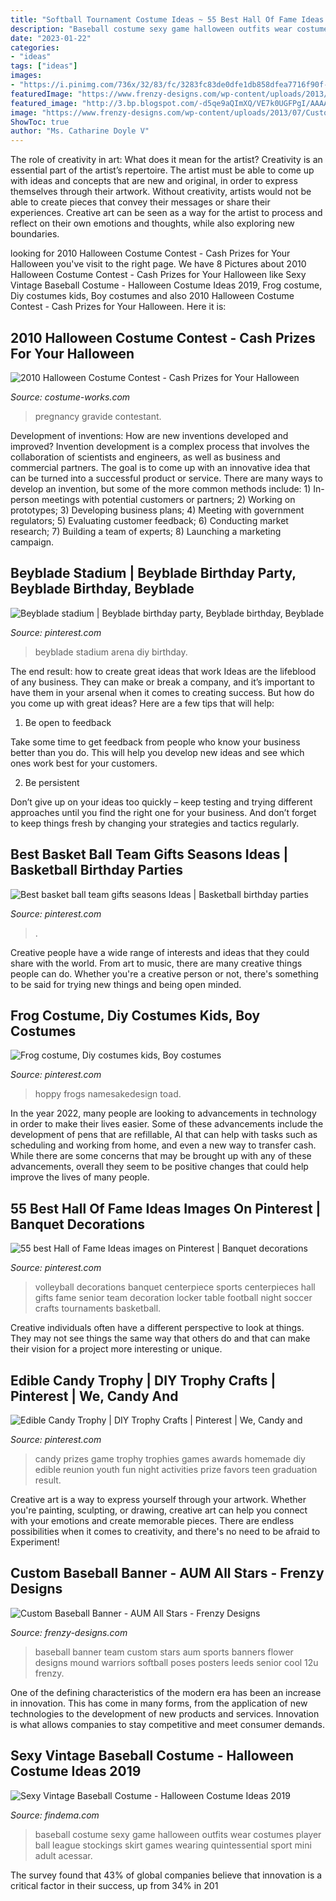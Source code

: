 ```yaml
---
title: "Softball Tournament Costume Ideas ~ 55 Best Hall Of Fame Ideas Images On Pinterest"
description: "Baseball costume sexy game halloween outfits wear costumes player ball league stockings skirt games wearing quintessential sport mini adult acessar"
date: "2023-01-22"
categories:
- "ideas"
tags: ["ideas"]
images:
- "https://i.pinimg.com/736x/32/83/fc/3283fc83de0dfe1db858dfea7716f90f--volleyball-decorations-volleyball-party.jpg"
featuredImage: "https://www.frenzy-designs.com/wp-content/uploads/2013/07/Custom-Baseball-Banner-AUM-All-Stars.jpg"
featured_image: "http://3.bp.blogspot.com/-d5qe9aQImXQ/VE7k0UGFPgI/AAAAAAAAXNE/q3Mwoo-3QKg/s1600/IMG_6479.jpg"
image: "https://www.frenzy-designs.com/wp-content/uploads/2013/07/Custom-Baseball-Banner-AUM-All-Stars.jpg"
ShowToc: true
author: "Ms. Catharine Doyle V"
---
```



The role of creativity in art: What does it mean for the artist?
Creativity is an essential part of the artist’s repertoire. The artist must be able to come up with ideas and concepts that are new and original, in order to express themselves through their artwork. Without creativity, artists would not be able to create pieces that convey their messages or share their experiences. Creative art can be seen as a way for the artist to process and reflect on their own emotions and thoughts, while also exploring new boundaries.

	

		
looking for 2010 Halloween Costume Contest - Cash Prizes for Your Halloween you've visit to the right page. We have 8 Pictures about 2010 Halloween Costume Contest - Cash Prizes for Your Halloween like Sexy Vintage Baseball Costume - Halloween Costume Ideas 2019, Frog costume, Diy costumes kids, Boy costumes and also 2010 Halloween Costume Contest - Cash Prizes for Your Halloween. Here it is:
		
    
## 2010 Halloween Costume Contest - Cash Prizes For Your Halloween

<img loading=lazy src="https://www.costume-works.com/images/basketball-2.jpg" onerror="this.onerror=null;this.src='https://tse2.mm.bing.net/th?id=OIP.lKaeJrHNlnoOZqNW2zfXoAHaJ4&amp;pid=15.1';" alt="2010 Halloween Costume Contest - Cash Prizes for Your Halloween">

_Source: costume-works.com_

>pregnancy gravide contestant. 

	

Development of inventions: How are new inventions developed and improved?
Invention development is a complex process that involves the collaboration of scientists and engineers, as well as business and commercial partners. The goal is to come up with an innovative idea that can be turned into a successful product or service. There are many ways to develop an invention, but some of the more common methods include: 1) In-person meetings with potential customers or partners; 2) Working on prototypes; 3) Developing business plans; 4) Meeting with government regulators; 5) Evaluating customer feedback; 6) Conducting market research; 7) Building a team of experts; 8) Launching a marketing campaign.

    
## Beyblade Stadium | Beyblade Birthday Party, Beyblade Birthday, Beyblade

<img loading=lazy src="https://i.pinimg.com/736x/f6/d3/5d/f6d35d675acee91443a5c11d17c8de56.jpg" onerror="this.onerror=null;this.src='https://tse3.mm.bing.net/th?id=OIP.PlBEj6ZVDbxfU7uU0aKm5QHaHa&amp;pid=15.1';" alt="Beyblade stadium | Beyblade birthday party, Beyblade birthday, Beyblade">

_Source: pinterest.com_

>beyblade stadium arena diy birthday. 

	

The end result: how to create great ideas that work
Ideas are the lifeblood of any business. They can make or break a company, and it’s important to have them in your arsenal when it comes to creating success. But how do you come up with great ideas? Here are a few tips that will help:
1. Be open to feedback

Take some time to get feedback from people who know your business better than you do. This will help you develop new ideas and see which ones work best for your customers.

2. Be persistent

Don’t give up on your ideas too quickly – keep testing and trying different approaches until you find the right one for your business. And don’t forget to keep things fresh by changing your strategies and tactics regularly.

    
## Best Basket Ball Team Gifts Seasons Ideas | Basketball Birthday Parties

<img loading=lazy src="https://i.pinimg.com/originals/96/c5/47/96c5478d303272fdefc2641f0ee1a28a.jpg" onerror="this.onerror=null;this.src='https://tse3.mm.bing.net/th?id=OIP.vGp-M8c-TU1Nx7gz1JliWgAAAA&amp;pid=15.1';" alt="Best basket ball team gifts seasons Ideas | Basketball birthday parties">

_Source: pinterest.com_

>. 

	

Creative people have a wide range of interests and ideas that they could share with the world. From art to music, there are many creative things people can do. Whether you're a creative person or not, there's something to be said for trying new things and being open minded.

    
## Frog Costume, Diy Costumes Kids, Boy Costumes

<img loading=lazy src="http://3.bp.blogspot.com/-d5qe9aQImXQ/VE7k0UGFPgI/AAAAAAAAXNE/q3Mwoo-3QKg/s1600/IMG_6479.jpg" onerror="this.onerror=null;this.src='https://tse4.mm.bing.net/th?id=OIP.ygxvMAfk21y1ZJWwDiVw5QHaJ4&amp;pid=15.1';" alt="Frog costume, Diy costumes kids, Boy costumes">

_Source: pinterest.com_

>hoppy frogs namesakedesign toad. 

	

In the year 2022, many people are looking to advancements in technology in order to make their lives easier. Some of these advancements include the development of pens that are refillable, AI that can help with tasks such as scheduling and working from home, and even a new way to transfer cash. While there are some concerns that may be brought up with any of these advancements, overall they seem to be positive changes that could help improve the lives of many people.

    
## 55 Best Hall Of Fame Ideas Images On Pinterest | Banquet Decorations

<img loading=lazy src="https://i.pinimg.com/736x/32/83/fc/3283fc83de0dfe1db858dfea7716f90f--volleyball-decorations-volleyball-party.jpg" onerror="this.onerror=null;this.src='https://tse4.mm.bing.net/th?id=OIP.htfkw4jU0JQiUl54-Yv5kAHaJ3&amp;pid=15.1';" alt="55 best Hall of Fame Ideas images on Pinterest | Banquet decorations">

_Source: pinterest.com_

>volleyball decorations banquet centerpiece sports centerpieces hall gifts fame senior team decoration locker table football night soccer crafts tournaments basketball. 

	

Creative individuals often have a different perspective to look at things. They may not see things the same way that others do and that can make their vision for a project more interesting or unique.

    
## Edible Candy Trophy | DIY Trophy Crafts | Pinterest | We, Candy And

<img loading=lazy src="https://s-media-cache-ak0.pinimg.com/736x/1a/41/b4/1a41b4d8ade8c13c427b30436f9de288.jpg" onerror="this.onerror=null;this.src='https://tse2.mm.bing.net/th?id=OIP.HSh753IngotkMCOVd92bbgHaJ2&amp;pid=15.1';" alt="Edible Candy Trophy | DIY Trophy Crafts | Pinterest | We, Candy and">

_Source: pinterest.com_

>candy prizes game trophy trophies games awards homemade diy edible reunion youth fun night activities prize favors teen graduation result. 

	

Creative art is a way to express yourself through your artwork. Whether you're painting, sculpting, or drawing, creative art can help you connect with your emotions and create memorable pieces. There are endless possibilities when it comes to creativity, and there's no need to be afraid to Experiment!

    
## Custom Baseball Banner - AUM All Stars - Frenzy Designs

<img loading=lazy src="https://www.frenzy-designs.com/wp-content/uploads/2013/07/Custom-Baseball-Banner-AUM-All-Stars.jpg" onerror="this.onerror=null;this.src='https://tse1.mm.bing.net/th?id=OIP.PYr7BI30g8Pqwk8dqHwJFgHaDt&amp;pid=15.1';" alt="Custom Baseball Banner - AUM All Stars - Frenzy Designs">

_Source: frenzy-designs.com_

>baseball banner team custom stars aum sports banners flower designs mound warriors softball poses posters leeds senior cool 12u frenzy. 

	

One of the defining characteristics of the modern era has been an increase in innovation. This has come in many forms, from the application of new technologies to the development of new products and services. Innovation is what allows companies to stay competitive and meet consumer demands.

    
## Sexy Vintage Baseball Costume - Halloween Costume Ideas 2019

<img loading=lazy src="http://findema.com/wp-content/uploads/2014/10/halloween_20148122.jpg" onerror="this.onerror=null;this.src='https://tse4.mm.bing.net/th?id=OIP.3e1NHce9-5hSebbQ467OoQHaKl&amp;pid=15.1';" alt="Sexy Vintage Baseball Costume - Halloween Costume Ideas 2019">

_Source: findema.com_

>baseball costume sexy game halloween outfits wear costumes player ball league stockings skirt games wearing quintessential sport mini adult acessar. 

	

The survey found that 43% of global companies believe that innovation is a critical factor in their success, up from 34% in 201
